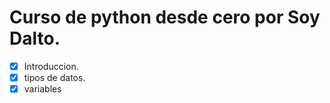 # Curso de python desde cero por Soy Dalto.

- [x] Introduccion.
- [x] tipos de datos.
- [x] variables
